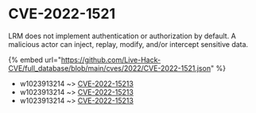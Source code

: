 # CVE-2022-1521

LRM does not implement authentication or authorization by default. A malicious actor can inject, replay, modify, and/or intercept sensitive data.

{% embed url="https://github.com/Live-Hack-CVE/full_database/blob/main/cves/2022/CVE-2022-1521.json" %}


* w1023913214 ~> [CVE-2022-15213](https://www.alice-snow.ru/2022/database/cve-2022-1521/cve-2022-15213-w1023913214)
* w1023913214 ~> [CVE-2022-15213](https://www.alice-snow.ru/2022/database/cve-2022-1521/cve-2022-15213-w1023913214)
* w1023913214 ~> [CVE-2022-15213](https://www.alice-snow.ru/2022/database/cve-2022-1521/cve-2022-15213-w1023913214)